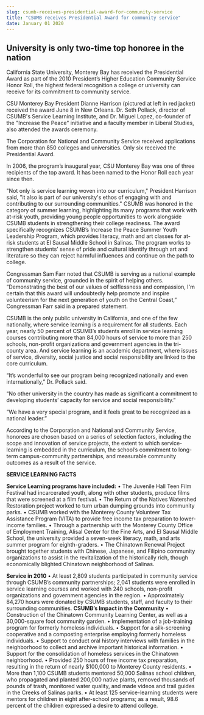```yaml
---
slug: csumb-receives-presidential-award-for-community-service
title: "CSUMB receives Presidential Award for community service"
date: January 01 2020
---
```


 
<h2>University is only two-time top honoree in the nation</h2>
<p>
  California State University, Monterey Bay has received the Presidential Award
  as part of the 2010 President’s Higher Education Community Service Honor Roll,
  the highest federal recognition a college or university can receive for its
  commitment to community service.
</p>
<p>
  CSU Monterey Bay President Dianne Harrison (pictured at left in red jacket)
  received the award June 8 in New Orleans. Dr. Seth Pollack, director of
  CSUMB's Service Learning Institute, and Dr. Miguel Lopez, co-founder of the
  "Increase the Peace" initiative and a faculty member in Liberal Studies, also
  attended the awards ceremony.
</p>
<p>
  The Corporation for National and Community Service received applications from
  more than 850 colleges and universities. Only six received the Presidential
  Award.
</p>
<p>
  In 2006, the program’s inaugural year, CSU Monterey Bay was one of three
  recipients of the top award. It has been named to the Honor Roll each year
  since then.
</p>
<p>
  "Not only is service learning woven into our curriculum," President Harrison
  said, "it also is part of our university's ethos of engaging with and
  contributing to our surrounding communities." CSUMB was honored in the
  category of summer learning, highlighting its many programs that work with
  at-risk youth, providing young people opportunities to work alongside CSUMB
  students in strengthening their college readiness. The award specifically
  recognizes CSUMB’s Increase the Peace Summer Youth Leadership Program, which
  provides literacy, math and art classes for at-risk students at El Sausal
  Middle School in Salinas. The program works to strengthen students’ sense of
  pride and cultural identify through art and literature so they can reject
  harmful influences and continue on the path to college.
</p>
<p>
  Congressman Sam Farr noted that CSUMB is serving as a national example of
  community service, grounded in the spirit of helping others. “Demonstrating
  the best of our values of selflessness and compassion, I'm certain that this
  award will undoubtedly help promote and inspire volunteerism for the next
  generation of youth on the Central Coast,” Congressman Farr said in a prepared
  statement.
</p>
<p>
  CSUMB is the only public university in California, and one of the few
  nationally, where service learning is a requirement for all students. Each
  year, nearly 50 percent of CSUMB’s students enroll in service learning courses
  contributing more than 84,000 hours of service to more than 250 schools,
  non-profit organizations and government agencies in the tri-county area. And
  service learning is an academic department, where issues of service,
  diversity, social justice and social responsibility are linked to the core
  curriculum.
</p>
<p>
  “It’s wonderful to see our program being recognized nationally and even
  internationally,” Dr. Pollack said.
</p>
<p>
  “No other university in the country has made as significant a commitment to
  developing students’ capacity for service and social responsibility.”
</p>
<p>
  “We have a very special program, and it feels great to be recognized as a
  national leader.”
</p>
<p>
  According to the Corporation and National and Community Service, honorees are
  chosen based on a series of selection factors, including the scope and
  innovation of service projects, the extent to which service-learning is
  embedded in the curriculum, the school’s commitment to long-term
  campus-community partnerships, and measurable community outcomes as a result
  of the service.
</p>
<p><strong>SERVICE LEARNING FACTS</strong></p>
<p>
  <strong>Service Learning programs have included:</strong> • The Juvenile Hall
  Teen Film Festival had incarcerated youth, along with other students, produce
  films that were screened at a film festival. • The Return of the Natives
  Watershed Restoration project worked to turn urban dumping grounds into
  community parks. • CSUMB worked with the Monterey County Volunteer Tax
  Assistance Program (VITA) to provide free income tax preparation to
  lower-income families. • Through a partnership with the Monterey County Office
  of Employment Training, Alisal Center for the Fine Arts, and El Sausal Middle
  School, the university provided a seven-week literacy, math, and arts summer
  program for eighth-graders. • The Chinatown Renewal Project brought together
  students with Chinese, Japanese, and Filipino community organizations to
  assist in the revitalization of the historically rich, though economically
  blighted Chinatown neighborhood of Salinas.
</p>
<p>
  <strong>Service in 2010</strong> • At least 2,809 students participated in
  community service through CSUMB’s community partnerships; 2,041 students were
  enrolled in service learning courses and worked with 240 schools, non-profit
  organizations and government agencies in the region. • Approximately 84,270
  hours were donated by CSUMB students, staff, and faculty to their surrounding
  communities. <strong>CSUMB’s Impact in the Community</strong> • Construction
  of the Chinatown Community Learning Center, as well as a 30,000-square foot
  community garden. • Implementation of a job-training program for formerly
  homeless individuals. • Support for a silk-screening cooperative and a
  composting enterprise employing formerly homeless individuals. • Support to
  conduct oral history interviews with families in the neighborhood to collect
  and archive important historical information. • Support for the consolidation
  of homeless services in the Chinatown neighborhood. • Provided 250 hours of
  free income tax preparation, resulting in the return of nearly $100,000 to
  Monterey County residents. • More than 1,100 CSUMB students mentored 50,000
  Salinas school children, who propagated and planted 200,000 native plants,
  removed thousands of pounds of trash, monitored water quality, and made videos
  and trail guides in the Creeks of Salinas parks. • At least 125
  service-learning students were mentors for children in eight after-school
  programs; as a result, 98.6 percent of the children expressed a desire to
  attend college.
</p>
<p></p>
<p></p>
 

